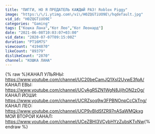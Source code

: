 ```yaml
---
title: "ПИГГИ, НО Я ПРЕДАТЕЛЬ КАЖДЫЙ РАЗ! Roblox Piggy"
image: "https:\/\/i.ytimg.com\/vi\/H0ZQGTiUO9E\/hqdefault.jpg"
vid_id: "H0ZQGTiUO9E"
categories: "Gaming"
tags: ["Кошка Лана","Кот Лео","Кот Леонард"]
date: "2021-06-08T10:03:07+03:00"
vid_date: "2020-07-07T09:15:00Z"
duration: "PT16M7S"
viewcount: "4194870"
likeCount: "89379"
dislikeCount: "2870"
channel: "КОШКА ЛАНА"
---
```

{% raw %}КАНАЛ УЛЬЯНЫ: <a rel="nofollow" target="blank" href="https://www.youtube.com/channel/UC20beCamJQ1XsI2UywE3fpA/">https://www.youtube.com/channel/UC20beCamJQ1XsI2UywE3fpA/</a><br />КАНАЛ ЕВЫ:<br /><a rel="nofollow" target="blank" href="https://www.youtube.com/channel/UCyAgR5ZN1WgN8JjIhON2zOg/">https://www.youtube.com/channel/UCyAgR5ZN1WgN8JjIhON2zOg/</a><br />КАНАЛ ЙОШИ: <a rel="nofollow" target="blank" href="https://www.youtube.com/channel/UCRZsoq9w3FPBNOnpCcCkTng/">https://www.youtube.com/channel/UCRZsoq9w3FPBNOnpCcCkTng/</a><br />КАНАЛ ЛЕО: <a rel="nofollow" target="blank" href="https://www.youtube.com/channel/UCP9vBIdSfZR97nASaWMQkxg">https://www.youtube.com/channel/UCP9vBIdSfZR97nASaWMQkxg</a><br />МОЙ ВТОРОЙ КАНАЛ: <a rel="nofollow" target="blank" href="https://www.youtube.com/channel/UCeZBHl3VCybHYzZubsKTvNw">https://www.youtube.com/channel/UCeZBHl3VCybHYzZubsKTvNw</a>{% endraw %}
